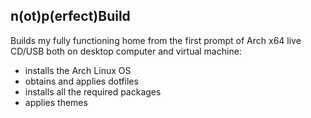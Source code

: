 ## n(ot)p(erfect)Build

Builds my fully functioning home from the first prompt of Arch x64 live CD/USB both on desktop
computer and virtual machine:
* installs the Arch Linux OS
* obtains and applies dotfiles
* installs all the required packages
* applies themes
